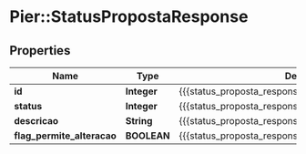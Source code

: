 # Pier::StatusPropostaResponse

## Properties
Name | Type | Description | Notes
------------ | ------------- | ------------- | -------------
**id** | **Integer** | {{{status_proposta_response_id_value}}} | [optional] 
**status** | **Integer** | {{{status_proposta_response_status_value}}} | [optional] 
**descricao** | **String** | {{{status_proposta_response_descricao_value}}} | [optional] 
**flag_permite_alteracao** | **BOOLEAN** | {{{status_proposta_response_flag_permite_alteracao_value}}} | [optional] 


